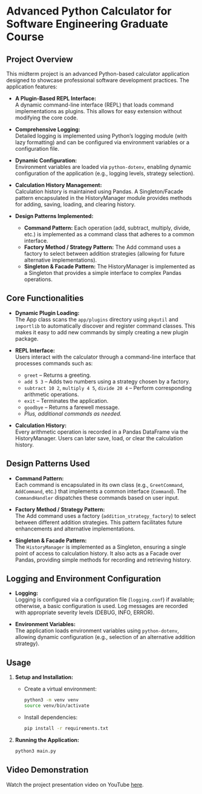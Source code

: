 # Advanced Python Calculator for Software Engineering Graduate Course

## Project Overview

This midterm project is an advanced Python-based calculator application designed to showcase professional software development practices. The application features:

- **A Plugin-Based REPL Interface:**  
  A dynamic command-line interface (REPL) that loads command implementations as plugins. This allows for easy extension without modifying the core code.

- **Comprehensive Logging:**  
  Detailed logging is implemented using Python’s logging module (with lazy formatting) and can be configured via environment variables or a configuration file.

- **Dynamic Configuration:**  
  Environment variables are loaded via `python-dotenv`, enabling dynamic configuration of the application (e.g., logging levels, strategy selection).

- **Calculation History Management:**  
  Calculation history is maintained using Pandas. A Singleton/Facade pattern encapsulated in the HistoryManager module provides methods for adding, saving, loading, and clearing history.

- **Design Patterns Implemented:**  
  - **Command Pattern:** Each operation (add, subtract, multiply, divide, etc.) is implemented as a command class that adheres to a common interface.
  - **Factory Method / Strategy Pattern:** The Add command uses a factory to select between addition strategies (allowing for future alternative implementations).
  - **Singleton & Facade Pattern:** The HistoryManager is implemented as a Singleton that provides a simple interface to complex Pandas operations.


## Core Functionalities

- **Dynamic Plugin Loading:**  
  The App class scans the `app/plugins` directory using `pkgutil` and `importlib` to automatically discover and register command classes. This makes it easy to add new commands by simply creating a new plugin package.

- **REPL Interface:**  
  Users interact with the calculator through a command-line interface that processes commands such as:
  - `greet` – Returns a greeting.
  - `add 5 3` – Adds two numbers using a strategy chosen by a factory.
  - `subtract 10 2`, `multiply 4 5`, `divide 20 4` – Perform corresponding arithmetic operations.
  - `exit` – Terminates the application.
  - `goodbye` – Returns a farewell message.
  - *Plus, additional commands as needed.*

- **Calculation History:**  
  Every arithmetic operation is recorded in a Pandas DataFrame via the HistoryManager. Users can later save, load, or clear the calculation history.

## Design Patterns Used

- **Command Pattern:**  
  Each command is encapsulated in its own class (e.g., `GreetCommand`, `AddCommand`, etc.) that implements a common interface (`Command`). The `CommandHandler` dispatches these commands based on user input.

- **Factory Method / Strategy Pattern:**  
  The Add command uses a factory (`addition_strategy_factory`) to select between different addition strategies. This pattern facilitates future enhancements and alternative implementations.

- **Singleton & Facade Pattern:**  
  The `HistoryManager` is implemented as a Singleton, ensuring a single point of access to calculation history. It also acts as a Facade over Pandas, providing simple methods for recording and retrieving history.

## Logging and Environment Configuration

- **Logging:**  
  Logging is configured via a configuration file (`logging.conf`) if available; otherwise, a basic configuration is used. Log messages are recorded with appropriate severity levels (DEBUG, INFO, ERROR).

- **Environment Variables:**  
  The application loads environment variables using `python-dotenv`, allowing dynamic configuration (e.g., selection of an alternative addition strategy).

## Usage

1. **Setup and Installation:**
   - Create a virtual environment:
     ```bash
     python3 -m venv venv
     source venv/bin/activate
     ```
   - Install dependencies:
     ```bash
     pip install -r requirements.txt
     ```

2. **Running the Application:**
   ```bash
   python3 main.py
   ```

## Video Demonstration

Watch the project presentation video on YouTube [here](https://youtu.be/fADksMO8x5w).
